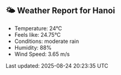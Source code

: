 <!-- WEATHER-START -->
## 🌤 Weather Report for Hanoi

- Temperature: 24°C
- Feels like: 24.75°C
- Conditions: moderate rain
- Humidity: 88%
- Wind Speed: 3.65 m/s

Last updated: 2025-08-24 20:23:35 UTC
<!-- WEATHER-END -->
